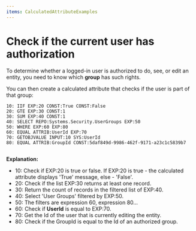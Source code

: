 ```yaml
---
items: CalculatedAttributeExamples
---
```


# Check if the current user has authorization

To determine whether a logged-in user is authorized to do, see, or edit an entity, you need to know which **group** has such rights. 

You can then create a calculated attribute that checks if the user is part of that group:

```
10: IIF EXP:20 CONST:True CONST:False         
20: GTE EXP:30 CONST:1                                        
30: SUM EXP:40 CONST:1                                       
40: SELECT REPO:Systems.Security.UserGroups EXP:50                             
50: WHERE EXP:60 EXP:80                                                                       
60: EQUAL ATTRIB:UserId EXP:70                                     
70: GETOBJVALUE INPUT:10 SYS:UserId                                           
80: EQUAL ATTRIB:GroupId CONST:5daf849d-9986-462f-9171-a23c1c5839b7                
     
```

**Explanation:**

- 10: Check if EXP:20 is true or false. If EXP:20 is true - the calculated attribute displays 'True' message, else - 'False'.
- 20: Check if the list EXP:30 returns at least one record.
- 30: Return the count of records in the filtered list of EXP:40.
- 40: Select 'User Groups' filtered by EXP:50.
- 50: The filters are expression 60, expression 80...
- 60: Check if **UserId** is equal to EXP:70.
- 70: Get the Id of the user that is currently editing the entity.
- 80: Check if the GroupId is equal to the Id of an authorized group.
